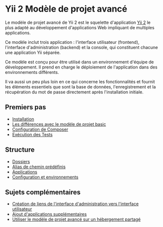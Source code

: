 Yii 2 Modèle de projet avancé
===============================

Le modèle de projet avancé de Yii 2 est le squelette d'application  [Yii 2](http://www.yiiframework.com/) le plus adapté au développement d'applications Web impliquant de multiples applications.

Ce modèle inclut trois application : l'interface utilisateur (frontend), l'interface d'administration (backend) et la console, qui constituent chacune une application Yii séparée.

Ce modèle est conçu pour être utilisé dans un environnement d'équipe de développement. Il prend en charge le déploiement de l'application dans des environnements différents.

Il va aussi un peu plus loin en ce qui concerne les fonctionnalités et fournit les éléments essentiels que sont la base de données, l'enregistrement et la récupération du mot de passe directement après l'installation initiale.


Premiers pas
---------------

* [Installation](start-installation.md)
* [Les différences avec le modèle de projet basic](start-comparison.md)
* [Configuration de Composer](start-composer.md)
* [Exécution des Tests](start-testing.md)

Structure
---------

* [Dossiers](structure-directories.md)
* [Alias de chemin prédéfinis](structure-path-aliases.md)
* [Applications](structure-applications.md)
* [Configuration et environnements](structure-environments.md)

Sujets complémentaires
----------------------

* [Création de liens de l'interface d'administration vers l'interface utilisateur](topic-link-backend-frontend.md)
* [Ajout d'applications supplémentaires](topic-adding-more-apps.md)
* [Utiliser le modèle de projet avancé sur un hébergement partagé](topic-shared-hosting.md)
